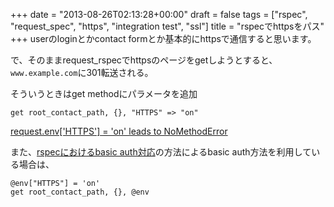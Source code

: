 +++
date = "2013-08-26T02:13:28+00:00"
draft = false
tags = ["rspec", "request_spec", "https", "integration test", "ssl"]
title = "rspecでhttpsをパス"
+++
userのloginとかcontact formとか基本的にhttpsで通信すると思います。


で、そのままrequest_rspecでhttpsのページをgetしようとすると、`www.example.com`に301転送される。

そういうときはget methodにパラメータを追加

	get root_contact_path, {}, "HTTPS" => "on"

[request.env['HTTPS'] = 'on' leads to NoMethodError](https://github.com/rspec/rspec-rails/issues/616)

また、[rspecにおけるbasic auth対応](http://threetreeslight.com/post/59357292457/rspec-basic-auth)の方法によるbasic auth方法を利用している場合は、

	@env["HTTPS"] = 'on'
	get root_contact_path, {}, @env

